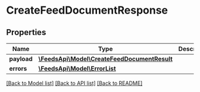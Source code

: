 # CreateFeedDocumentResponse

## Properties
Name | Type | Description | Notes
------------ | ------------- | ------------- | -------------
**payload** | [**\FeedsApi\Model\CreateFeedDocumentResult**](CreateFeedDocumentResult.md) |  | [optional] 
**errors** | [**\FeedsApi\Model\ErrorList**](ErrorList.md) |  | [optional] 

[[Back to Model list]](../README.md#documentation-for-models) [[Back to API list]](../README.md#documentation-for-api-endpoints) [[Back to README]](../README.md)


